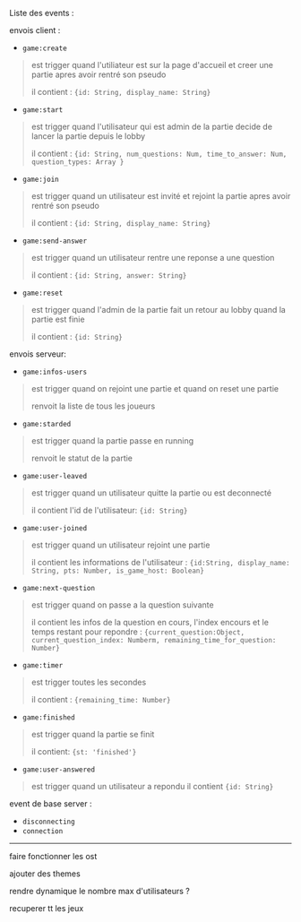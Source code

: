 Liste des events : 

envois client :
- `game:create`
> est trigger quand l'utiliateur est sur la page d'accueil et creer une partie apres avoir rentré son pseudo
> 
> il contient : `{id: String, display_name: String}`
- `game:start`
>est trigger quand l'utilisateur qui est admin de la partie decide de lancer la partie depuis le lobby
>
> il contient :  `{id: String, num_questions: Num, time_to_answer: Num, question_types: Array }`
- `game:join`
> est trigger quand un utilisateur est invité et rejoint la partie apres avoir rentré son pseudo
>
> il contient : `{id: String, display_name: String}`
- `game:send-answer`
> est trigger quand un utilisateur rentre une reponse a une question
>
> il contient : `{id: String, answer: String}`
- `game:reset`
>est trigger quand l'admin de la partie fait un retour au lobby quand la partie est finie
> 
> il contient : `{id: String}`

envois serveur: 
- `game:infos-users`
> est trigger quand on rejoint une partie et quand on reset une partie
> 
> renvoit la liste de tous les joueurs
- `game:starded`
> est trigger quand la partie passe en  running
>
> renvoit le statut de la partie
- `game:user-leaved`
> est trigger quand un utilisateur quitte la partie ou est deconnecté
>
> il contient l'id de l'utilisateur: `{id: String}`
- `game:user-joined`
> est trigger quand un utilisateur rejoint une partie
>
> il contient les informations de l'utilisateur :  `{id:String, display_name: String, pts: Number, is_game_host: Boolean}`
- `game:next-question`
>est trigger quand on passe a la question suivante
>
> il contient les infos de la question en cours, l'index encours et le temps restant pour repondre : `{current_question:Object, current_question_index: Numberm, remaining_time_for_question: Number}`
- `game:timer`
>est trigger toutes les secondes 
> 
> il contient : `{remaining_time: Number}`

- `game:finished`
> est trigger quand la partie se finit
> 
> il contient: `{st: 'finished'}`

- `game:user-answered`
> est trigger quand un utilisateur a repondu
> il contient  `{id: String}`

event de base server :
- `disconnecting` 
- `connection`



-----------
faire fonctionner les ost   

ajouter des themes

rendre dynamique le nombre max d'utilisateurs ?

recuperer tt les jeux